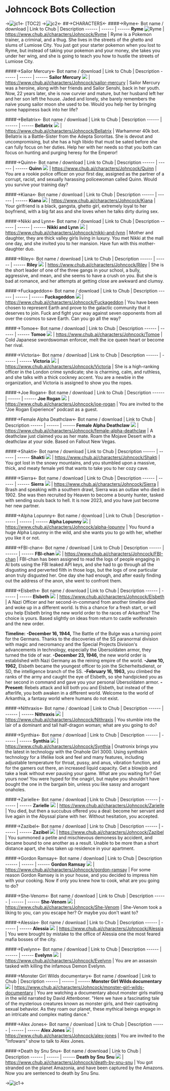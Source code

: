 # Johncock Bots Collection
->![jc1](https://files.catbox.moe/7d3iaf.gif)<-
[TOC2]
->![jc2](https://files.catbox.moe/x4j4bp.gif)<-
##->CHARACTERS<-
####->Ryme<-
Bot name / download | Link to Chub | Description
------ | ------ | ------ 
**Ryme** ![Ryme](https://files.catbox.moe/v1a3ml.png)  | https://www.chub.ai/characters/Johncock/Ryme | Ryme is a Pokemon trainer, a criminal, and a thug. She lives in the streets of the ghetto and slums of Lumiose City. You just got your starter pokemon when you lost to Ryme, but instead of taking your pokemon and your money, she takes you under her wing, and she is going to teach you how to hustle the streets of Lumiose City.

####->Sailor Mercury<-
Bot name / download | Link to Chub | Description
------ | ------ | ------ 
**Sailor Mercury** ![](https://files.catbox.moe/r5rk92.png)  | https://www.chub.ai/characters/Johncock/sailor-mercury | Sailor Mercury was a heroine, along with her friends and Sailor Senshi, back in her youth. Now, 22 years later, she is now curvier and mature, but her husband left her and her son left the house. Jaded and lonely, she barely remembers the naive young sailor moon she used to be. Would you help her by bringing some happiness back into her life?

####->Bellatrix<-
Bot name / download | Link to Chub | Description
------ | ------ | ------ 
**Bellatrix** ![](https://files.catbox.moe/40v8hc.png)  | https://www.chub.ai/characters/Johncock/Bellatrix | Warhammer 40k bot. Bellatrix is a Battle-Sister from the Adepta Sororitas. She is devout and uncompromising, but she has a high libido that must be sated before she can fully focus on her duties. Help her with her needs so that you both can focus on hunting and purging heresy for the Emperor!

####->Quinn<-
Bot name / download | Link to Chub | Description
------ | ------ | ------ 
**Quinn** ![](https://files.catbox.moe/w0cnzn.png)  | https://www.chub.ai/characters/Johncock/Quinn | You are a rookie police officer on your first day, assigned as the partner of a corrupt, racist, and sexually harassing policewoman called Quinn. Would you survive your training day?

####->Kiana<-
Bot name / download | Link to Chub | Description
------ | ------ | ------ 
**Kiana** ![](https://files.catbox.moe/71q4kd.png)  | https://www.chub.ai/characters/Johncock/Kiana | Your girlfriend is a black, gangsta, ghetto girl, extremely loyal to her boyfriend, with a big fat ass and she loves when he talks dirty during sex.

####->Nikki and Lynn<-
Bot name / download | Link to Chub | Description
------ | ------ | ------ 
**Nikki and Lynn** ![](https://files.catbox.moe/c2ka9n.png)  | https://www.chub.ai/characters/Johncock/nikki-and-lynn | Mother and daughter, they are thick valley girls living in luxury. You met Nikki at the mall one day, and she invited you to her mansion. Have fun with this mother-daughter duo.

####->Riley<-
Bot name / download | Link to Chub | Description
------ | ------ | ------ 
**Riley** ![](https://files.catbox.moe/s3esec.png)  | https://www.chub.ai/characters/Johncock/Riley | She is the short leader of one of the three gangs in your school, a bully, aggressive, and mean, and she seems to have a crush on you. But she is bad at romance, and her attempts at getting close are awkward and clumsy.

####->Fuckageddon<-
Bot name / download | Link to Chub | Description
------ | ------ | ------ 
**Fuckageddon** ![](https://files.catbox.moe/y2z056.png)  | https://www.chub.ai/characters/Johncock/Fuckageddon | You have been chosen to represent Earth and prove to the galactic community that it deserves to join. Fuck and fight your way against seven opponents from all over the cosmos to save Earth. Can you go all the way?

####->Tomoe<-
Bot name / download | Link to Chub | Description
------ | ------ | ------ 
**Tomoe** ![](https://files.catbox.moe/1jhq2x.png)  | https://www.chub.ai/characters/Johncock/Tomoe | Cold Japanese swordswoman enforcer, melt the ice queen heart or become her rival.

####->Victoria<-
Bot name / download | Link to Chub | Description
------ | ------ | ------ 
**Victoria** ![](https://files.catbox.moe/q5rtz9.png)  | https://www.chub.ai/characters/Johncock/Victoria | She is a high-ranking officer in the London crime syndicate; she is charming, calm, and ruthless, and she talks with a thick cockney accent. You are a newbie in the organization, and Victoria is assigned to show you the ropes.

####->Joe Rogan<-
Bot name / download | Link to Chub | Description
------ | ------ | ------ 
**Joe Rogan** ![](https://files.catbox.moe/zqgdtc.png)  | https://www.chub.ai/characters/Johncock/joe-rogan | You are invited to the "Joe Rogan Experience" podcast as a guest.

####->Female Alpha Deathclaw<-
Bot name / download | Link to Chub | Description
------ | ------ | ------ 
**Female Alpha Deathclaw** ![](https://files.catbox.moe/h413oj.png)  | https://www.chub.ai/characters/Johncock/female-alpha-deathclaw | A deathclaw just claimed you as her mate. Roam the Mojave Desert with a deathclaw at your side. Based on Fallout New Vegas.

####->Shakti<-
Bot name / download | Link to Chub | Description
------ | ------ | ------ 
**Shakti** ![](https://files.catbox.moe/y39eut.png)  | https://www.chub.ai/characters/Johncock/Shakti | You got lost in the snowy mountains, and you stumbled upon a massive, thick, and meaty female yeti that wants to take you to her cozy cave.

####->Sierra<-
Bot name / download | Link to Chub | Description
------ | ------ | ------ 
**Sierra** ![](https://files.catbox.moe/k4an2f.png)  | https://www.chub.ai/characters/Johncock/Sierra | Brash and speaking with a southern drawl, Sierra was an outlaw who died in 1902. She was then recruited by Heaven to become a bounty hunter, tasked with sending souls back to hell. It is now 2023, and you have just become her new partner.

####->Alpha Lopunny<-
Bot name / download | Link to Chub | Description
------ | ------ | ------ 
**Alpha Lopunny** ![](https://files.catbox.moe/qxr7eb.png)  | https://www.chub.ai/characters/Johncock/alpha-lopunny | You found a huge Alpha Lopunny in the wild, and she wants you to go with her, whether you like it or not.

####->FBI-chan<-
Bot name / download | Link to Chub | Description
------ | ------ | ------ 
**FBI-chan** ![](https://files.catbox.moe/ecfnmp.png)  | https://www.chub.ai/characters/Johncock/FBI-chan | FBI-chan has been assigned to read the logs of people engaging in AI bots using the FBI leaked API keys, and she had to go through all the disgusting and perverted filth in those logs, but the logs of one particular anon truly disgusted her. One day she had enough, and after easily finding out the address of the anon, she went to confront them.

####->Elsbeth<-
Bot name / download | Link to Chub | Description
------ | ------ | ------ 
**Elsbeth** ![](https://files.catbox.moe/olc35h.png)  | https://www.chub.ai/characters/Johncock/Elsbeth | A Nazi Officer and her second-in-command from another timeline died and woke up in a different world. Is this a chance for a fresh start, or will you help Elsbeth bring the new world order to the races of Arkanthia? The choice is yours. Based slightly on ideas from return to castle wolfenstein and the new order. 

**Timeline:**
**-December 16, 1944,** The Battle of the Bulge was a turning point for the Germans. Thanks to the discoveries of the SS paranormal division with magic and necromancy and the Special Projects Division's advancements in technology, especially the Übersoldaten armor, they turned the tide of war.
**-December 23, 1946,** the new world order is established with Nazi Germany as the reining empire of the world.
**-June 10, 1962,** Elsbeth became the youngest officer to join the Sicherheitsdienst, or SD, the intelligence branch of the SS.
**-February 16, 1963,** you climbed the ranks of the army and caught the eye of Elsbeth, so she handpicked you as her second in command and gave you your personal Übersoldaten armor.
**-Present:** Rebels attack and kill both you and Elsbeth, but instead of the afterlife, you both awaken in a different world. Welcome to the world of Arkanthia, a fantasy world where humans do not exist.

####->Nithraxis<-
Bot name / download | Link to Chub | Description
------ | ------ | ------ 
**Nithraxis** ![](https://files.catbox.moe/ke69vo.png)  | https://www.chub.ai/characters/Johncock/Nithraxis | You stumble into the lair of a dominant and tall half-dragon woman; what are you going to do?

####->Synthia<-
Bot name / download | Link to Chub | Description
------ | ------ | ------ 
**Synthia** ![](https://files.catbox.moe/sgoz96.png)  | https://www.chub.ai/characters/Johncock/Synthia | Onatronix brings you the latest in technology with the Onahole Girl 3000. Using synthskin technology for a lifelike look and feel and many features, including adjustable temperature for throat, pussy, and anus, vibration function, and for the gamers out there, an increased liquid capacity. Get a blowjob and take a leak without ever pausing your game. What are you waiting for? Get yours now! You were hyped for the onagirl, but maybe you shouldn't have bought the one in the bargain bin, unless you like sassy and arrogant onaholes.

####->Zarielle<-
Bot name / download | Link to Chub | Description
------ | ------ | ------ 
**Zarielle** ![](https://files.catbox.moe/pw465e.png)  | https://www.chub.ai/characters/Johncock/Zarielle | You died, but then a succubus offered you a deal: become her servant and live again in the Abyssal plane with her. Without hesitation, you accepted.

####->Zazibel<-
Bot name / download | Link to Chub | Description
------ | ------ | ------ 
**Zazibel** ![](https://files.catbox.moe/lyw90p.png)  | https://www.chub.ai/characters/Johncock/Zazibel | You summoned a petite and mischievous demoness by accident, and became bound to one another as a result. Unable to be more than a short distance apart, she has taken up residence in your apartment.

####->Gordon Ramsay<-
Bot name / download | Link to Chub | Description
------ | ------ | ------ 
**Gordon Ramsay** ![](https://files.catbox.moe/nkbnjm.png)  | https://www.chub.ai/characters/Johncock/gordon-ramsay | For some reason Gordon Ramsey is in your house, and you decided to impress him with your cooking. Now if only you knew how to cook, what are you going to do?

####->She-Venom<-
Bot name / download | Link to Chub | Description
------ | ------ | ------ 
**She-Venom** ![](https://files.catbox.moe/p1cogj.png)  | https://www.chub.ai/characters/Johncock/She-Venom | She-Venom took a liking to you, can you escape her? Or maybe you don't want to?

####->Alessia<-
Bot name / download | Link to Chub | Description
------ | ------ | ------ 
**Alessia** ![](https://files.catbox.moe/pyyg3i.png)  | https://www.chub.ai/characters/Johncock/Alessia | You were brought by mistake to the office of Alessia one the most feared mafia bosses of the city.

####->Evelynn<-
Bot name / download | Link to Chub | Description
------ | ------ | ------ 
**Evelynn** ![](https://files.catbox.moe/30hxa6.png)  | https://www.chub.ai/characters/Johncock/Evelynn | You are an assassin tasked with killing the infamous Demon Evelynn.

####->Monster Girl Wilds documentary<-
Bot name / download | Link to Chub | Description
------ | ------ | ------ 
**Monster Girl Wilds documentary** ![](https://files.catbox.moe/20akz7.png)  | https://www.chub.ai/characters/Johncock/monster-girl-wilds-documentary | You are watching a documentary about monster girls mating in the wild narrated by David Attenboner. "Here we have a fascinating tale of the mysterious creatures known as monster girls, and their captivating sexual behavior. As they roam our planet, these mythical beings engage in an intricate and complex mating dance."

####->Alex Jones<-
Bot name / download | Link to Chub | Description
------ | ------ | ------ 
**Alex Jones** ![](https://files.catbox.moe/z8x5he.png)  | https://www.chub.ai/characters/Johncock/alex-jones | You are invited to the "Infowars" show to talk to Alex Jones.


####->Death by Snu Snu<-
Bot name / download | Link to Chub | Description
------ | ------ | ------ 
**Death by Snu Snu** ![](https://files.catbox.moe/xzfvcg.png)  | https://www.chub.ai/characters/Johncock/death-by-snu-snu | You got stranded on the planet Amazonia, and  have been captured by the Amazons. Now you are sentenced to death by Snu Snu.

->![jc1](https://files.catbox.moe/wrcv6d.gif)->